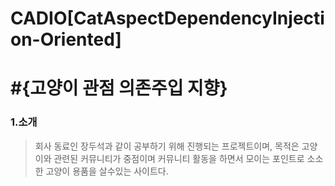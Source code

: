 # CADIO[CatAspectDependencyInjection-Oriented]
#{고양이 관점 의존주입 지향}
==========================================================================
### 1.소개 
>회사 동료인 장두석과 같이 공부하기 위해 진행되는 프로젝트이며,
>목적은 고양이와 관련된 커뮤니티가 중점이며 커뮤니티 활동을 하면서 모이는 포인트로 소소한
>고양이 용품을 살수있는 사이트다.
